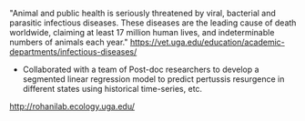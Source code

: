 "Animal and public health is seriously threatened by viral, bacterial and parasitic infectious diseases. These diseases are the leading cause of death worldwide, claiming at least 17 million human lives, and indeterminable numbers of animals each year."
https://vet.uga.edu/education/academic-departments/infectious-diseases/

* Collaborated with a team of Post-doc researchers to develop a segmented linear regression model to predict pertussis resurgence in different states using historical time-series, etc.

http://rohanilab.ecology.uga.edu/
